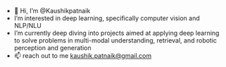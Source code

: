 - 👋 Hi, I’m @Kaushikpatnaik
- I’m interested in deep learning, specifically computer vision and NLP/NLU
- I’m currently deep diving into projects aimed at applying deep learning to solve problems in multi-modal understanding, retrieval, and robotic perception and generation
- 📫 reach out to me kaushik.patnaik@gmail.com

<!---
Kaushikpatnaik/Kaushikpatnaik is a ✨ special ✨ repository because its `README.md` (this file) appears on your GitHub profile.
You can click the Preview link to take a look at your changes.
--->
